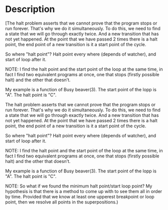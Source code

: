 # Description 

[The halt problem asserts that we cannot prove that the program stops or run forever. That's why we do it simultaneously. To do this, we need to find a state that we will go through exactly twice. And a new transition that has not yet happened. At the point that we have passed 2 times there is a halt point, the end point of a new transition is it a start point of the cycle.

So where "halt point"? Halt point every where (depends of watcher), and start of loop after it.

NOTE: I find the halt point and the start point of the loop at the same time, in fact I find two equivalent programs at once, one that stops (firstly possible halt) and the other that doesn’t.

My example is a function of Busy beaver(3). The start point of the lopp is "A". The halt point is "C".

The halt problem asserts that we cannot prove that the program stops or run forever. That's why we do it simultaneously. To do this, we need to find a state that we will go through exactly twice. And a new transition that has not yet happened. At the point that we have passed 2 times there is a halt point, the end point of a new transition is it a start point of the cycle.

So where "halt point"? Halt point every where (depends of watcher), and start of loop after it.

NOTE: I find the halt point and the start point of the loop at the same time, in fact I find two equivalent programs at once, one that stops (firstly possible halt) and the other that doesn’t.

My example is a function of Busy beaver(3). The start point of the lopp is "A". The halt point is "C".

NOTE: So what if we found the minimum halt point/start loop point? My hypothesis is that there is a method to come up with to see them all in order by time. Provided that we know at least one upperest breakpoint or loop point, then we resolve all points in the superpositions.)
